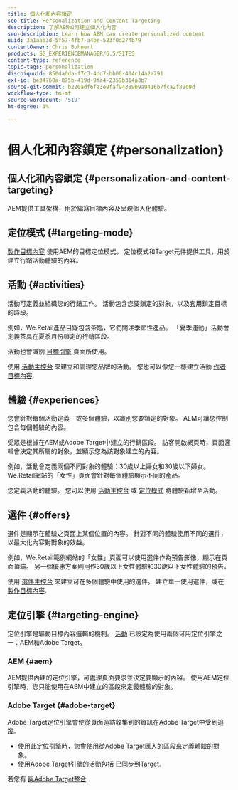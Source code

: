 ```yaml
---
title: 個人化和內容鎖定
seo-title: Personalization and Content Targeting
description: 了解AEM如何建立個人化內容
seo-description: Learn how AEM can create personalized content
uuid: 3a1aaa3d-5f57-4fb7-a4be-523f0d274b79
contentOwner: Chris Bohnert
products: SG_EXPERIENCEMANAGER/6.5/SITES
content-type: reference
topic-tags: personalization
discoiquuid: 850da0da-f7c3-4dd7-bb06-404c14a2a791
exl-id: be34760a-875b-419d-9fa4-2359b314a3b7
source-git-commit: b220adf6fa3e9faf94389b9a9416b7fca2f89d9d
workflow-type: tm+mt
source-wordcount: '519'
ht-degree: 1%

---
```


# 個人化和內容鎖定 {#personalization}

## 個人化和內容鎖定 {#personalization-and-content-targeting}

AEM提供工具架構，用於編寫目標內容及呈現個人化體驗。

## 定位模式 {#targeting-mode}

[製作目標內容](/help/sites-authoring/content-targeting-touch.md) 使用AEM的目標定位模式。 定位模式和Target元件提供工具，用於建立行銷活動體驗的內容。

## 活動 {#activities}

活動可定義並組織您的行銷工作。 活動包含您要鎖定的對象，以及套用鎖定目標的時段。

例如，We.Retail產品目錄包含茶匙，它們關注季節性產品。 「夏季運動」活動會定義茶具在夏季月份鎖定的行銷區段。

活動也會識別 [目標引擎](/help/sites-authoring/personalization.md#targeting-engine) 頁面所使用。

使用 [活動主控台](/help/sites-authoring/activitylib.md) 來建立和管理您品牌的活動。 您也可以像您一樣建立活動 [作者目標內容](/help/sites-authoring/content-targeting-touch.md).

## 體驗 {#experiences}

您會針對每個活動定義一或多個體驗，以識別您要鎖定的對象。 AEM可讓您控制包含每個體驗的內容。

受眾是根據在AEM或Adobe Target中建立的行銷區段。 訪客開啟網頁時，頁面邏輯會決定其所屬的對象，並顯示您為該對象建立的內容。

例如，活動會定義兩個不同對象的體驗：30歲以上婦女和30歲以下婦女。 We.Retail網站的「女性」頁面會針對每個體驗顯示不同的產品。

您定義活動的體驗。 您可以使用 [活動主控台](/help/sites-authoring/activitylib.md#adding-editing-an-activity-using-the-activities-console) 或 [定位模式](/help/sites-authoring/content-targeting-touch.md#adding-and-removing-experiences-using-targeting-mode) 將體驗新增至活動。

## 選件 {#offers}

選件是顯示在體驗之頁面上某個位置的內容。 針對不同的體驗使用不同的選件，以最大化內容對對象的效益。

例如，We.Retail範例網站的「女性」頁面可以使用選件作為預告影像，顯示在頁面頂端。 另一個優惠方案則用作30歲以上女性體驗和30歲以下女性體驗的預告。

使用 [選件主控台](/help/sites-authoring/offerlib.md) 來建立可在多個體驗中使用的選件。 建立單一使用選件，或在 [製作目標內容](/help/sites-authoring/content-targeting-touch.md).

## 定位引擎 {#targeting-engine}

定位引擎是驅動目標內容邏輯的機制。 [活動](/help/sites-authoring/activitylib.md) 已設定為使用兩個可用定位引擎之一：AEM和Adobe Target。

### AEM {#aem}

AEM提供內建的定位引擎，可處理頁面要求並決定要顯示的內容。 使用AEM定位引擎時，您只能使用在AEM中建立的區段來定義體驗的對象。

### Adobe Target {#adobe-target}

Adobe Target定位引擎會使從頁面造訪收集到的資訊在Adobe Target中受到追蹤。

* 使用此定位引擎時，您會使用從Adobe Target匯入的區段來定義體驗的對象。
* 使用Adobe Target引擎的活動包括 [已同步到Target](/help/sites-authoring/activitylib.md#synchronizing-activities-with-adobe-target).

若您有 [與Adobe Target整合](/help/sites-administering/opt-in.md).
